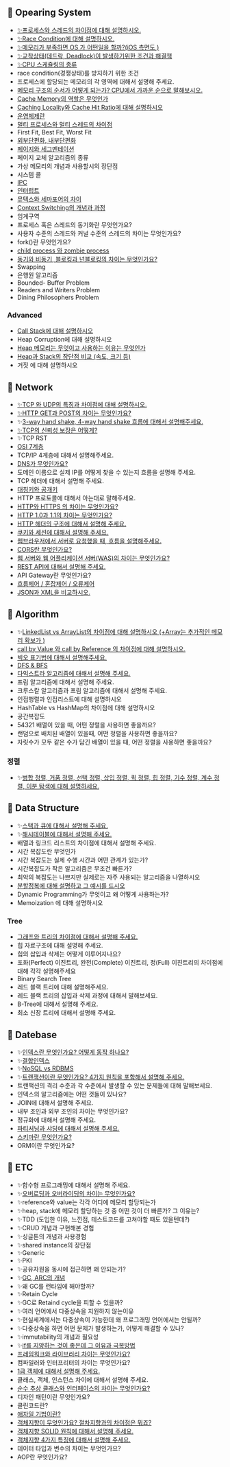 ## 📌 Opearing System

- [✨프로세스와 스레드의 차이점에 대해 설명하시오.](https://github.com/lunchScreen/Interview_Questions/issues/51)
- [✨Race Condition에 대해 설명하시오.](https://github.com/lunchScreen/Interview_Questions/issues/52)
- [✨메모리가 부족하면 OS 가 어떤일을 할까?(iOS 측면도 )](https://github.com/lunchScreen/Interview_Questions/issues/153)
- [✨교착상태(데드락, Deadlock)이 발생하기위한 조건과 해결책](https://github.com/lunchScreen/Interview_Questions/issues/63)
- [✨CPU 스케쥴링의 종류](https://github.com/lunchScreen/Interview_Questions/issues/64)
- race condition(경쟁상태)를 방지하기 위한 조건
- 프로세스에 할당되는 메모리의 각 영역에 대해서 설명해 주세요.
- [메모리 구조의 순서가 어떻게 되는가? CPU에서 가까운 순으로 말해보시오.](https://github.com/lunchScreen/Interview_Questions/issues/149)
- [Cache Memory의 역할은 무엇인가](https://github.com/lunchScreen/Interview_Questions/issues/171)
- [Caching Locality와 Cache Hit Ratio에 대해 설명하시오](https://github.com/lunchScreen/Interview_Questions/issues/98)
- [운영체제란](https://github.com/lunchScreen/Interview_Questions/issues/156)
- [멀티 프로세스와 멀티 스레드의 차이점](https://github.com/lunchScreen/Interview_Questions/issues/142)
- First Fit, Best Fit, Worst Fit
- [외부단편화, 내부단편화](https://github.com/lunchScreen/Interview_Questions/issues/103)
- [페이지와 세그멘테이션](https://github.com/lunchScreen/Interview_Questions/issues/102)
- 페이지 교체 알고리즘의 종류
- 가상 메모리의 개념과 사용할시의 장단점
- 시스템 콜
- [IPC](https://github.com/lunchScreen/Interview_Questions/issues/72)
- [인터럽트](https://github.com/lunchScreen/Interview_Questions/issues/85)
- [뮤텍스와 세마포어의 차이](https://github.com/lunchScreen/Interview_Questions/issues/75)
- [Context Switching의 개념과 과정](https://github.com/lunchScreen/Interview_Questions/issues/138)
- 임계구역
- 프로세스 혹은 스레드의 동기화란 무엇인가요?
- 사용자 수준의 스레드와 커널 수준의 스레드의 차이는 무엇인가요?
- fork()란 무엇인가요?
- [child process 와 zombie process](https://github.com/lunchScreen/Interview_Questions/issues/144)
- [동기와 비동기, 블로킹과 넌블로킹의 차이는 무엇인가요?](https://github.com/lunchScreen/Interview_Questions/issues/157)
- Swapping
- 은행원 알고리즘
- Bounded- Buffer Problem
- Readers and Writers Problem
- Dining Philosophers Problem

### Advanced
- [Call Stack에 대해 설명하시오](https://github.com/lunchScreen/Interview_Questions/issues/160)
- Heap Corruption에 대해 설명하시오
- [Heap 메모리는 무엇이고 사용하는 이유는 무엇인가](https://github.com/lunchScreen/Interview_Questions/issues/170)
- [Heap과 Stack의 장단점 비교 (속도, 크기 등)](https://github.com/lunchScreen/Interview_Questions/issues/130)
- 거짓 에 대해 설명하시오

## 📌 Network

- [✨TCP 와 UDP의 특징과 차이점에 대해 설명하시오.](https://github.com/lunchScreen/Interview_Questions/issues/48)
- [✨HTTP GET과 POST의 차이는 무엇인가요?](https://github.com/lunchScreen/Interview_Questions/issues/62)
- ✨[3-way hand shake, 4-way hand shake 흐름에 대해서 설명해주세요.](https://github.com/lunchScreen/Interview_Questions/issues/58)
- [✨TCP의 신뢰성 보장은 어떻게?](https://github.com/lunchScreen/Interview_Questions/issues/97)
- ✨TCP RST 
- [OSI 7계층](https://github.com/lunchScreen/Interview_Questions/issues/86)
- TCP/IP 4계층에 대해서 설명해주세요.
- [DNS가 무엇인가요?](https://github.com/lunchScreen/Interview_Questions/issues/135)
- 도메인 이름으로 실제 IP를 어떻게 찾을 수 있는지 흐름을 설명해 주세요.
- TCP 헤더에 대해서 설명해 주세요.
- [대칭키와 공개키](https://github.com/lunchScreen/Interview_Questions/issues/84)
- HTTP 프로토콜에 대해서 아는대로 말해주세요.
- [HTTP와 HTTPS 의 차이는 무엇인가요?](https://github.com/lunchScreen/Interview_Questions/issues/146)
- [HTTP 1.0과 1.1의 차이는 무엇인가요?](https://github.com/lunchScreen/Interview_Questions/issues/155)
- [HTTP 헤더의 구조에 대해서 설명해 주세요.](https://github.com/lunchScreen/Interview_Questions/issues/71)
- [쿠키와 세션에 대해서 설명해 주세요.](https://github.com/lunchScreen/Interview_Questions/issues/122)
- [웹브라우저에서 서버로 요청했을 때, 흐름을 설명해주세요.](https://github.com/lunchScreen/Interview_Questions/issues/76)
- [CORS란 무엇인가요?](https://github.com/lunchScreen/Interview_Questions/issues/137)
- [웹 서버와 웹 어플리케이션 서버(WAS)의 차이는 무엇인가요?](https://github.com/lunchScreen/Interview_Questions/issues/129)
- [REST API에 대해서 설명해 주세요.](https://github.com/lunchScreen/Interview_Questions/issues/105)
- API Gateway란 무엇인가요?
- [흐름제어 / 혼잡제어 / 오류제어](https://github.com/lunchScreen/Interview_Questions/issues/167)
- [JSON과 XML을 비교하시오.](https://github.com/lunchScreen/Interview_Questions/issues/121)

## 📌 Algorithm

- ✨[LinkedList vs ArrayList의 차이점에 대해 설명하시오 (+Array는 추가적인 메모리 확보가 )](https://github.com/lunchScreen/Interview_Questions/issues/110)
- [call by Value 와 call by Reference 의 차이점에 대해 설명하시오.](https://github.com/lunchScreen/Interview_Questions/issues/47)
- [빅오 표기법에 대해서 설명해주세요.](https://github.com/lunchScreen/Interview_Questions/issues/115)
- [DFS & BFS](https://github.com/lunchScreen/Interview_Questions/issues/114)
- [다익스트라 알고리즘에 대해서 설명해 주세요.](https://github.com/lunchScreen/Interview_Questions/issues/118)
- 프림 알고리즘에 대해서 설명해 주세요.
- 크루스칼 알고리즘과 프림 알고리즘에 대해서 설명해 주세요.
- 인접행렬과 인접리스트에 대해 설명하시오
- HashTable vs HashMap의 차이점에 대해 설명하시오
- 공간복잡도
- 54321 배열이 있을 때, 어떤 정렬을 사용하면 좋을까요?
- 랜덤으로 배치된 배열이 있을때, 어떤 정렬을 사용하면 좋을까요?
- 자릿수가 모두 같은 수가 담긴 배열이 있을 때, 어떤 정렬을 사용하면 좋을까요?

### 정렬

- ✨[병합 정렬, 거품 정렬, 선택 정렬, 삽입 정렬, 퀵 정렬, 힙 정렬, 기수 정렬, 계수 정렬, 이분 탐색에 대해 설명하세요.](https://github.com/lunchScreen/Interview_Questions/issues/94)

## 📌 Data Structure

- ✨[스택과 큐에 대해서 설명해 주세요.](https://github.com/lunchScreen/Interview_Questions/issues/57)
- ✨[해시테이블에 대해서 설명해 주세요.](https://github.com/lunchScreen/Interview_Questions/issues/80)
- 배열과 링크드 리스트의 차이점에 대해서 설명해 주세요.
- 시간 복잡도란 무엇인가
- 시간 복잡도는 실제 수행 시간과 어떤 관계가 있는가?
- 시간복잡도가 작은 알고리즘은 무조건 빠른가?
- 최악의 복잡도는 나쁘지만 실제로는 자주 사용되는 알고리즘을 나열하시오
- [분할정복에 대해 설명하고 그 예시를 드시오](https://github.com/lunchScreen/Interview_Questions/issues/113)
- Dynamic Programming가 무엇이고 왜 어떻게 사용하는가?
- Memoization 에 대해 설명하시오

### Tree

- [그래프와 트리의 차이점에 대해서 설명해 주세요.](https://github.com/lunchScreen/Interview_Questions/issues/126)
- 힙 자료구조에 대해 설명해 주세요.
- 힙의 삽입과 삭제는 어떻게 이루어지나요?
- 포화(Perfect) 이진트리, 완전(Complete) 이진트리, 정(Full) 이진트리의 차이점에 대해 각각 설명해주세요
- Binary Search Tree 
- 레드 블랙 트리에 대해 설명해주세요.
- 레드 블랙 트리의 삽입과 삭제 과정에 대해서 말해보세요.
- B-Tree에 대해서 설명해 주세요.
- 최소 신장 트리에 대해서 설명해 주세요.

## 📌 Datebase

- ✨[인덱스란 무엇인가요? 어떻게 동작 하나요?](https://github.com/lunchScreen/Interview_Questions/issues/79)
- ✨[결합인덱스](https://github.com/lunchScreen/Interview_Questions/issues/109)
- ✨[NoSQL vs RDBMS](https://github.com/lunchScreen/Interview_Questions/issues/65)
- ✨[트랜잭션이란 무엇인가요? 4가지 원칙을 포함해서 설명해 주세요.](https://github.com/lunchScreen/Interview_Questions/issues/66)
- 트랜잭션의 격리 수준과 각 수준에서 발생할 수 있는 문제들에 대해 말해보세요.
- 인덱스의 알고리즘에는 어떤 것들이 있나요?
- JOIN에 대해서 설명해 주세요.
- 내부 조인과 외부 조인의 차이는 무엇인가요?
- 정규화에 대해서 설명해 주세요.
- [파티셔닝과 샤딩에 대해서 설명해 주세요.](https://github.com/lunchScreen/Interview_Questions/issues/123)
- [스키마란 무엇인가요?](https://github.com/lunchScreen/Interview_Questions/issues/152)
- ORM이란 무엇인가요?


## 📌 ETC

- ✨함수형 프로그래밍에 대해서 설명해 주세요.
- ✨[오버로딩과 오버라이딩의 차이는 무엇인가요?](https://github.com/lunchScreen/Interview_Questions/issues/56)
- ✨reference와 value는 각각 어디에 메모리 할당되는가
- ✨heap, stack에 메모리 할당하는 것 중 어떤 것이 더 빠른가? 그 이유는?
- ✨TDD (도입한 이유, 느낀점, 테스트코드를 고쳐야할 때도 있을텐데?)
- ✨CRUD 개념과 구현해본 경험
- ✨싱글톤의 개념과 사용경험
- ✨shared instance의 장단점
- ✨Generic
- ✨PKI
- ✨공유자원을 동시에 접근하면 왜 안되는가?
- ✨[GC, ARC의 개념](https://github.com/lunchScreen/Interview_Questions/issues/101)
- ✨왜 GC를 런타임에 해야할까?
- ✨Retain Cycle
- ✨GC로 Retaind cycle을 피할 수 있을까?
- ✨여러 언어에서 다중상속을 지원하지 않는이유
- ✨현실세계에서는 다중상속이 가능한데 왜 프로그래밍 언어에서는 안될까?
- ✨다중상속을 하면 어떤 문제가 발생하는가, 어떻게 해결할 수 있나?
- ✨immutability의 개념과 필요성
- ✨[if를 지양하는 것이 좋은데 그 이유과 극복방법](https://github.com/lunchScreen/Interview_Questions/issues/162)
- [프레임워크와 라이브러리 차이는 무엇인가요?](https://github.com/lunchScreen/Interview_Questions/issues/165)
- 컴파일러와 인터프리터의 차이는 무엇인가요?
- [1급 객체에 대해서 설명해 주세요.](https://github.com/lunchScreen/Interview_Questions/issues/158)
- 클래스, 객체, 인스턴스 차이에 대해서 설명해 주세요.
- [순수 추상 클래스와 인터페이스의 차이는 무엇인가요?](https://github.com/lunchScreen/Interview_Questions/issues/164)
- 디자인 패턴이란 무엇인가요?
- 클린코드란?
- [애자일 기법이란?](https://github.com/lunchScreen/Interview_Questions/issues/140)
- [객체지향이 무엇인가요? 절차지향과의 차이점은 뭐죠?](https://github.com/lunchScreen/Interview_Questions/issues/90)
- [객체지향 SOLID 원칙에 대해서 설명해 주세요.](https://github.com/lunchScreen/Interview_Questions/issues/89)
- [객체지향 4가지 특징에 대해서 설명해 주세요.](https://github.com/lunchScreen/Interview_Questions/issues/93)
- 데이터 타입과 변수의 차이는 무엇인가요?
- AOP란 무엇인가요?
